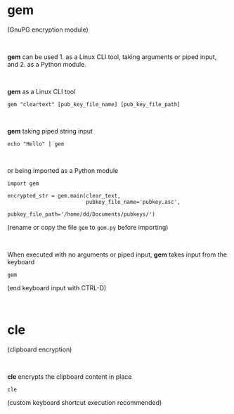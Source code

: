 # gem 
(GnuPG encryption module)

<br>

**gem** can be used 1. as a Linux CLI tool, taking arguments or piped input, and 2. as a Python module.

<br>

**gem** as a Linux CLI tool
    
    gem "cleartext" [pub_key_file_name] [pub_key_file_path]

<br>

**gem** taking piped string input

    echo "Hello" | gem

<br>
    
or being imported as a Python module

    import gem
    
    encrypted_str = gem.main(clear_text, 
                             pubkey_file_name='pubkey.asc', 
                             pubkey_file_path='/home/dd/Documents/pubkeys/')
   (rename or copy the file `gem` to `gem.py` before importing)

<br>    

When executed with no arguments or piped input, **gem** takes input from the keyboard

    gem
    
(end keyboard input with CTRL-D)

<br>

# cle 
(clipboard encryption)

<br>

**cle** encrypts the clipboard content in place

    cle
    
(custom keyboard shortcut execution recommended)
